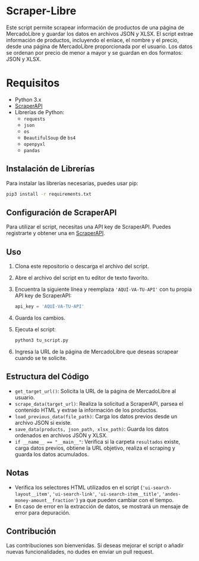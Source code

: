 # Scraper-Libre

Este script permite scrapear información de productos de una página de MercadoLibre y guardar los datos en archivos JSON y XLSX.
El script extrae información de productos, incluyendo el enlace, el nombre y el precio, desde una página de MercadoLibre proporcionada por el usuario. Los datos se ordenan por precio de menor a mayor y se guardan en dos formatos: JSON y XLSX.

# Requisitos

- Python 3.x
- [ScraperAPI](https://www.scraperapi.com/)
- Librerías de Python:
  - `requests`
  - `json`
  - `os`
  - `BeautifulSoup` de `bs4`
  - `openpyxl`
  - `pandas`

## Instalación de Librerías

Para instalar las librerías necesarias, puedes usar pip:

```sh
pip3 install -r requirements.txt
```

## Configuración de ScraperAPI

Para utilizar el script, necesitas una API key de ScraperAPI. Puedes registrarte y obtener una en [ScraperAPI](https://www.scraperapi.com/).

## Uso

1. Clona este repositorio o descarga el archivo del script.
2. Abre el archivo del script en tu editor de texto favorito.
3. Encuentra la siguiente línea y reemplaza `'AQUÍ-VA-TU-API'` con tu propia API key de ScraperAPI:

    ```python
    api_key = 'AQUÍ-VA-TU-API'
    ```

4. Guarda los cambios.
5. Ejecuta el script:

    ```sh
    python3 tu_script.py
    ```

6. Ingresa la URL de la página de MercadoLibre que deseas scrapear cuando se te solicite.

## Estructura del Código

- `get_target_url()`: Solicita la URL de la página de MercadoLibre al usuario.
- `scrape_data(target_url)`: Realiza la solicitud a ScraperAPI, parsea el contenido HTML y extrae la información de los productos.
- `load_previous_data(file_path)`: Carga los datos previos desde un archivo JSON si existe.
- `save_data(products, json_path, xlsx_path)`: Guarda los datos ordenados en archivos JSON y XLSX.
- `if __name__ == "__main__"`: Verifica si la carpeta `resultados` existe, carga datos previos, obtiene la URL objetivo, realiza el scraping y guarda los datos acumulados.

## Notas

- Verifica los selectores HTML utilizados en el script (`'ui-search-layout__item'`, `'ui-search-link'`, `'ui-search-item__title'`, `'andes-money-amount__fraction'`) ya que pueden cambiar con el tiempo.
- En caso de error en la extracción de datos, se mostrará un mensaje de error para depuración.

## Contribución

Las contribuciones son bienvenidas. Si deseas mejorar el script o añadir nuevas funcionalidades, no dudes en enviar un pull request.

